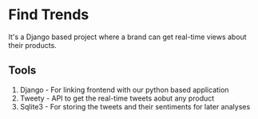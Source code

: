 # Find Trends
It's a Django based project where a brand can get real-time views about their products.

## Tools
  1. Django - For linking frontend with our python based application
  2. Tweety - API to get the real-time tweets aobut any product
  3. Sqlite3 - For storing the tweets and their sentiments for later analyses

